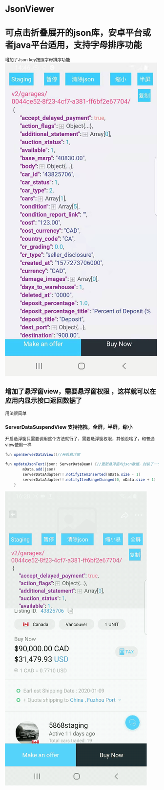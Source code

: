 

# JsonViewer

# 可点击折叠展开的json库，安卓平台或者java平台适用，支持字母排序功能
增加了Json key按照字母排序功能
![增加了Json key按照字母排序功能](https://github.com/nbwzlyd/JsonViewer/blob/master/app/src/main/assets/1551578466064.jpg)

## 增加了悬浮窗view，需要悬浮窗权限 ，这样就可以在应用内显示接口返回数据了
用法很简单
### ServerDataSuspendView 支持拖拽，全屏，半屏，缩小

开启悬浮窗只需要调用这个方法就行了，需要悬浮窗权限，其他没啥了，和普通view使用一样

```java
fun openServerDataView()//开启悬浮窗
```

```java
fun updateJsonText(json: ServerDataBean) {//更新悬浮窗内json数据，封装了一个ServerDataBean
        mData.add(json)
        serverDataAdapter!!.notifyItemInserted(mData.size - 1)
        serverDataAdapter!!.notifyItemRangeChanged(0, mData.size + 1)
    }
```
![](https://github.com/nbwzlyd/JsonViewer/blob/master/app/src/main/assets/abc_gif.gif)
